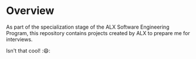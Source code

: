 <h1>Overview</h1>

As part of the specialization stage of the ALX Software Engineering Program, this repository contains projects created by ALX to prepare me for interviews.

Isn't that cool! ::smile::
